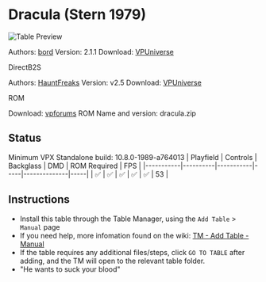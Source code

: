 # Dracula (Stern 1979)

![Table Preview](../../images/vpx-dracula.jpg)

Authors: [bord](https://vpuniverse.com/profile/9265-bord/)
Version: 2.1.1
Download: [VPUniverse](https://vpuniverse.com/files/file/11998-dracula-stern-1979/)

DirectB2S

Authors: [HauntFreaks](https://vpuniverse.com/profile/5216-hauntfreaks/)
Version: v2.5
Download: [VPUniverse](https://vpuniverse.com/files/file/12008-dracula-stern-1979-b2s/)

ROM

Download: [vpforums](https://www.vpforums.org/index.php?app=downloads&showfile=733)
ROM Name and version: dracula.zip

## Status 

Minimum VPX Standalone build: 10.8.0-1989-a764013
| Playfield | Controls | Backglass | DMD | ROM Required | FPS | 
|-----------|----------|-----------|-----|--------------|-----|
| :white_check_mark: | :white_check_mark: | :white_check_mark: | :white_check_mark: | :white_check_mark: | 53 |

## Instructions

- Install this table through the Table Manager, using the `Add Table` > `Manual` page
- If you need help, more infomation found on the wiki: [TM - Add Table - Manual](https://github.com/LegendsUnchained/vpx-standalone-alp4k/wiki/%5B04%5D-%F0%9F%A7%A1-TM-%E2%80%90-Other-Features#add-table---manual)
- If the table requires any additional files/steps, click `GO TO TABLE` after adding, and the TM will open to the relevant table folder.
- "He wants to suck your blood"

